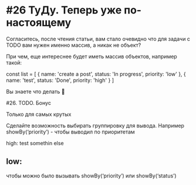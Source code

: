 # #26 ТуДу. Теперь уже по-настоящему

Согласитесь, после чтения статьи, вам стало очевидно что для задачи с TODO вам нужен именно массив, а никак не объект?

При чем, еще интереснее будет иметь массив объектов, например такой:

const list = [ { name: 'create a post', status: 'In progress', priority: 'low'  }, { name: 'test', status: 'Done', priority: 'high'  } ] 

Вы знаете что делать 🙂  

#26. TODO. Бонус

Только для самых крутых

Сделайте возможность выбирать группировку для вывода. Например
showBy(‘priority’) - чтобы выводил по приоритетам

high:
test
somethin else

low:
-

чтобы можно было вызывать showBy(‘priority’) или showBy(‘status’)

